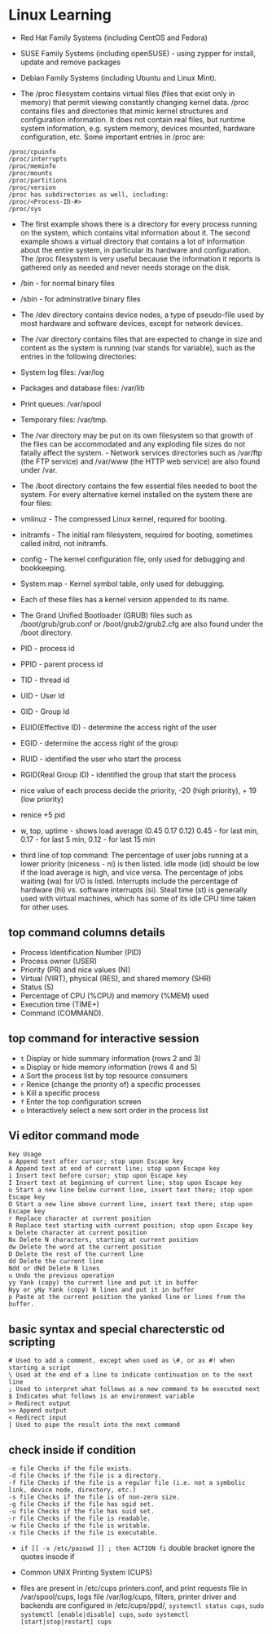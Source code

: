 # Linux Learning

- Red Hat Family Systems (including CentOS and Fedora)
- SUSE Family Systems (including openSUSE) - using zypper for install, update and remove packages
- Debian Family Systems (including Ubuntu and Linux Mint).

- The /proc filesystem contains virtual files (files that exist only in memory) that permit viewing constantly changing kernel data. /proc contains files and directories that mimic kernel structures and configuration information. It does not contain real files, but runtime system information, e.g. system memory, devices mounted, hardware configuration, etc. Some important entries in /proc are:

```{.sh}
/proc/cpuinfo
/proc/interrupts
/proc/meminfo
/proc/mounts
/proc/partitions
/proc/version
/proc has subdirectories as well, including:
/proc/<Process-ID-#>
/proc/sys
```

- The first example shows there is a directory for every process running on the system, which contains vital information about it. The second example shows a virtual directory that contains a lot of information about the entire system, in particular its hardware and configuration. The /proc filesystem is very useful because the information it reports is gathered only as needed and never needs storage on the disk.

- /bin - for normal binary files
- /sbin - for adminstrative binary files

- The /dev directory contains device nodes, a type of pseudo-file used by most hardware and software devices, except for network devices.

- The /var directory contains files that are expected to change in size and content as the system is running (var stands for variable), such as the entries in the following directories:

- System log files: /var/log
- Packages and database files: /var/lib
- Print queues: /var/spool
- Temporary files: /var/tmp.
- The /var directory may be put on its own filesystem so that growth of the files can be accommodated and any exploding  file sizes do not fatally affect the system. - Network services directories such as /var/ftp (the FTP service) and /var/www (the HTTP web service) are also found under /var.

- The /boot directory contains the few essential files needed to boot the system. For every alternative kernel installed on the system there are four files:

- vmlinuz - The compressed Linux kernel, required for booting.
- initramfs - The initial ram filesystem, required for booting, sometimes called initrd, not initramfs.
- config - The kernel configuration file, only used for debugging and bookkeeping.
- System.map - Kernel symbol table, only used for debugging.
- Each of these files has a kernel version appended to its name.

- The Grand Unified Bootloader (GRUB) files such as /boot/grub/grub.conf or /boot/grub2/grub2.cfg are also found under the /boot directory.

- PID - process id
- PPID - parent process id
- TID - thread id
- UID - User Id
- GID - Group Id
- EUID(Effective ID) - determine the access right of the user
- EGID - determine the access right of the group
- RUID - identified the user who start the process
- RGID(Real Group ID) - identified the group that start the process

- nice value of each process decide the priority, -20 (high priority), + 19 (low priority)
- renice +5 pid

- w, top, uptime - shows load average (0.45 0.17 0.12) 0.45 - for last min, 0.17 - for last 5 min, 0.12 - for last 15 min
- third line of top command: The percentage of user jobs running at a lower priority (niceness - ni) is then listed. Idle mode (id) should be low if the load average is high, and vice versa. The percentage of jobs waiting (wa) for I/O is listed. Interrupts include the percentage of hardware (hi) vs. software interrupts (si). Steal time (st) is generally used with virtual machines, which has some of its idle CPU time taken for other uses.

## top command columns details

- Process Identification Number (PID)
- Process owner (USER)
- Priority (PR) and nice values (NI)
- Virtual (VIRT), physical (RES), and shared memory (SHR)
- Status (S)
- Percentage of CPU (%CPU) and memory (%MEM) used
- Execution time (TIME+)
- Command (COMMAND).

## top command for interactive session

- `t` Display or hide summary information (rows 2 and 3)
- `m` Display or hide memory information (rows 4 and 5)
- `A` Sort the process list by top resource consumers
- `r` Renice (change the priority of) a specific processes
- `k` Kill a specific process
- `f` Enter the top configuration screen
- `o` Interactively select a new sort order in the process list

## Vi editor command mode

```{.sh}
Key Usage
a Append text after cursor; stop upon Escape key
A Append text at end of current line; stop upon Escape key
i Insert text before cursor; stop upon Escape key
I Insert text at beginning of current line; stop upon Escape key
o Start a new line below current line, insert text there; stop upon Escape key
O Start a new line above current line, insert text there; stop upon Escape key
r Replace character at current position
R Replace text starting with current position; stop upon Escape key
x Delete character at current position
Nx Delete N characters, starting at current position
dw Delete the word at the current position
D Delete the rest of the current line
dd Delete the current line
Ndd or dNd Delete N lines
u Undo the previous operation
yy Yank (copy) the current line and put it in buffer
Nyy or yNy Yank (copy) N lines and put it in buffer
p Paste at the current position the yanked line or lines from the buffer.
```

## basic syntax and special charecterstic od scripting

```{.sh}
# Used to add a comment, except when used as \#, or as #! when starting a script
\ Used at the end of a line to indicate continuation on to the next line
; Used to interpret what follows as a new command to be executed next
$ Indicates what follows is an environment variable
> Redirect output
>> Append output
< Redirect input
| Used to pipe the result into the next command
```

## check inside if condition

```{.sh}
-e file Checks if the file exists.
-d file Checks if the file is a directory.
-f file Checks if the file is a regular file (i.e. not a symbolic link, device node, directory, etc.)
-s file Checks if the file is of non-zero size.
-g file Checks if the file has sgid set.
-u file Checks if the file has suid set.
-r file Checks if the file is readable.
-w file Checks if the file is writable.
-x file Checks if the file is executable.
```

- `if [[ -x /etc/passwd ]] ; then
  ACTION
  fi` double bracket ignore the quotes insode if

- Common UNIX Printing System (CUPS)
- files are present in /etc/cups printers.conf, and print requests file in /var/spool/cups, logs file /var/log/cups, filters, printer driver and backends are configured in /etc/cups/ppd/,
`systemctl status cups`, `sudo systemctl [enable|disable] cups`, `sudo systemctl [start|stop|restart] cups`
